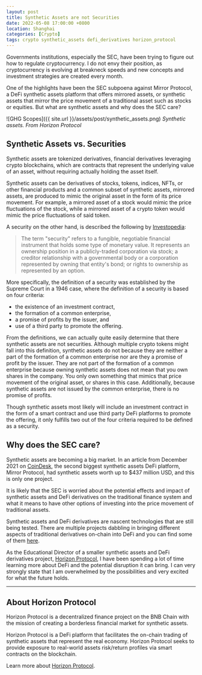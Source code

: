 ```yaml
---
layout: post
title: Synthetic Assets are not Securities
date: 2022-05-08 17:00:00 +0800
location: Shanghai
categories: [Crypto]
tags: crypto synthetic_assets defi_derivatives horizon_protocol
---
```


Governments institutions, especially the SEC, have been trying to figure out how to regulate cryptocurrency. I do not envy their position, as cryptocurrency is evolving at breakneck speeds and new concepts and investment strategies are created every month.

One of the highlights have been the SEC subpoena against Mirror Protocol, a DeFi synthetic assets platform that offers mirrored assets, or synthetic assets that mirror the price movement of a traditional asset such as stocks or equities. But what are synthetic assets and why does the SEC care?

![GHG Scopes]({{ site.url }}/assets/post/synthetic_assets.png)
_Synthetic assets. From Horizon Protocol_

## Synthetic Assets vs. Securities

Synthetic assets are tokenized derivatives, financial derivatives leveraging crypto blockchains, which are contracts that represent the underlying value of an asset, without requiring actually holding the asset itself.

Synthetic assets can be derivatives of stocks, tokens, indices, NFTs, or other financial products and a common subset of synthetic assets, mirrored assets, are produced to mimic the original asset in the form of its price movement. For example, a mirrored asset of a stock would mimic the price fluctuations of the stock, while a mirrored asset of a crypto token would mimic the price fluctuations of said token.

A security on the other hand, is described the following by [Investopedia](https://www.investopedia.com/terms/s/security.asp):

> The term "security" refers to a fungible, negotiable financial instrument that holds some type of monetary value. It represents an ownership position in a publicly-traded corporation via stock; a creditor relationship with a governmental body or a corporation represented by owning that entity's bond; or rights to ownership as represented by an option.

More specifically, the definition of a security was established by the Supreme Court in a 1946 case, where the definition of a security is based on four criteria:
- the existence of an investment contract,
- the formation of a common enterprise, 
- a promise of profits by the issuer, and 
- use of a third party to promote the offering.

From the definitions, we can actually quite easily determine that there synthetic assets are not securities. Although multiple crypto tokens might fall into this definition, synthetic assets do not because they are neither a part of the formation of a common enterprise nor are they a promise of profit by the issuer. They are not part of the formation of a common enterprise because owning synthetic assets does not mean that you own shares in the company. You only own something that mimics that price movement of the original asset, or shares in this case. Additionally, because synthetic assets are not issued by the common enterprise, there is no promise of profits.

Though synthetic assets most likely will include an investment contract in the form of a smart contract and use third party DeFi platforms to promote the offering, it only fulfills two out of the four criteria required to be defined as a security.


## Why does the SEC care?

Synthetic assets are becoming a big market. In an article from December 2021 on [CoinDesk](https://www.coindesk.com/policy/2021/12/20/do-kwon-terra-claim-sec-violated-procedure-in-ongoing-legal-fight/), the second biggest synthetic assets DeFi platform, Mirror Protocol, had synthetic assets worth up to $437 million USD, and this is only one project. 

It is likely that the SEC is worried about the potential effects and impact of synthetic assets and DeFi derivatives on the traditional finance system and what it means to have other options of investing into the price movement of traditional assets.

Synthetic assets and DeFi derivatives are nascent technologies that are still being tested. There are multiple projects dabbling in bringing different aspects of traditional derivatives on-chain into DeFi and you can find some of them [here](https://academy.horizonprotocol.com/educational-articles/defi-derivative-projects).

As the Educational Director of a smaller synthetic assets and DeFi derivatives project, [Horizon Protocol](https://horizonprotocol.com/), I have been spending a lot of time learning more about DeFi and the potential disruption it can bring. I can very strongly state that I am overwhelmed by the possibilities and very excited for what the future holds.

---

## About Horizon Protocol

Horizon Protocol is a decentralized finance project on the BNB Chain with the mission of creating a borderless financial market for synthetic assets.

Horizon Protocol is a DeFi platform that facilitates the on-chain trading of synthetic assets that represent the real economy. Horizon Protocol seeks to provide exposure to real-world assets risk/return profiles via smart contracts on the blockchain.

Learn more about [Horizon Protocol](https://horizonprotocol.com/).
